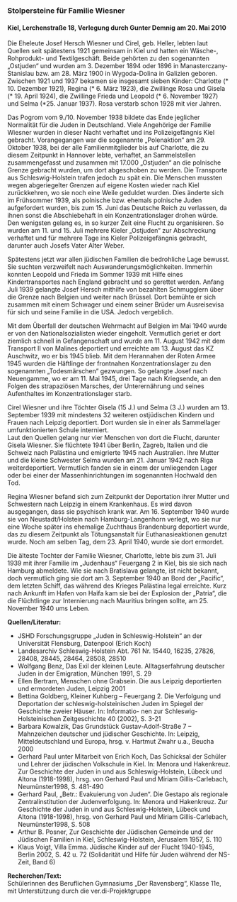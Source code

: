 ### Stolpersteine für Familie Wiesner
#### Kiel, Lerchenstraße 18, Verlegung durch Gunter Demnig am 20. Mai 2010

Die Eheleute Josef Hersch Wiesner und Cirel, geb. Heller, lebten laut Quellen seit spätestens 1921 gemeinsam in Kiel und hatten ein Wäsche-, Rohprodukt- und Textilgeschäft. Beide gehörten zu den sogenannten „Ostjuden“ und wurden am 3. Dezember 1894 oder 1896 in Manasterczany-Stanislau bzw. am 28. März 1900 in Wygoda-Dolina in Galizien geboren. Zwischen 1921 und 1937 bekamen sie insgesamt sieben Kinder: Charlotte (* 10. Dezember 1921), Regina (* 6. März 1923), die Zwillinge Rosa und Gisela (* 19. April 1924), die Zwillinge Frieda und Leopold (* 6. November 1927) und Selma (*25. Januar 1937). Rosa verstarb schon 1928 mit vier Jahren.

Das Pogrom vom 9./10. November 1938 bildete das Ende jeglicher Normalität für die Juden in Deutschland. Viele Angehörige der Familie Wiesner wurden in dieser Nacht verhaftet und ins Polizeigefängnis Kiel gebracht. Vorangegangen war die sogenannte „Polenaktion“ am 29. Oktober 1938, bei der alle Familienmitglieder bis auf Charlotte, die zu diesem Zeitpunkt in Hannover lebte, verhaftet, an Sammelstellen zusammengefasst und zusammen mit 17.000 „Ostjuden“ an die polnische Grenze gebracht wurden, um dort abgeschoben zu werden. Die Transporte aus Schleswig-Holstein trafen jedoch zu spät ein. Die Menschen mussten wegen abgeriegelter Grenzen auf eigene Kosten wieder nach Kiel zurückkehren, wo sie noch eine Weile geduldet wurden. Dies änderte sich im Frühsommer 1939, als polnische bzw. ehemals polnische Juden aufgefordert wurden, bis zum 15. Juni das Deutsche Reich zu verlassen, da ihnen sonst die Abschiebehaft in ein Konzentrationslager drohen würde. Den wenigsten gelang es, in so kurzer Zeit eine Flucht zu organisieren. So wurden am 11. und 15. Juli mehrere Kieler „Ostjuden“ zur Abschreckung verhaftet und für mehrere Tage ins Kieler Polizeigefängnis gebracht, darunter auch Josefs Vater Alter Weber.

Spätestens jetzt war allen jüdischen Familien die bedrohliche Lage bewusst. Sie suchten verzweifelt nach Auswanderungsmöglichkeiten. Immerhin konnten Leopold und Frieda im Sommer 1939 mit Hilfe eines Kindertransportes nach England gebracht und so gerettet werden. Anfang Juli 1939 gelangte Josef Hersch mithilfe von bezahlten Schmugglern über die Grenze nach Belgien und weiter nach Brüssel. Dort bemühte er sich zusammen mit einem Schwager und einem seiner Brüder um Ausreisevisa für sich und seine Familie in die USA. Jedoch vergeblich.

Mit dem Überfall der deutschen Wehrmacht auf Belgien im Mai 1940 wurde er von den Nationalsozialisten wieder eingeholt. Vermutlich geriet er dort ziemlich schnell in Gefangenschaft und wurde am 11. August 1942 mit dem Transport II von Malines deportiert und erreichte am 13. August das KZ Auschwitz, wo er bis 1945 blieb. Mit dem Herannahen der Roten Armee 1945 wurden die Häftlinge der frontnahen Konzentrationslager zu den sogenannten „Todesmärschen“ gezwungen. So gelangte Josef nach Neuengamme, wo er am 11. Mai 1945, drei Tage nach Kriegsende, an den Folgen des strapaziösen Marsches, der Unterernährung und seines Aufenthaltes im Konzentrationslager starb.

Cirel Wiesner und ihre Töchter Gisela (15 J.) und Selma (3 J.) wurden am 13. September 1939 mit mindestens 32 weiteren ostjüdischen Kindern und Frauen nach Leipzig deportiert. Dort wurden sie in einer als Sammellager umfunktionierten Schule interniert.  
Laut den Quellen gelang nur vier Menschen von dort die Flucht, darunter Gisela Wiesner. Sie flüchtete 1941 über Berlin, Zagreb, Italien und die Schweiz nach Palästina und emigrierte 1945 nach Australien. Ihre Mutter und die kleine Schwester Selma wurden am 21. Januar 1942 nach Riga weiterdeportiert. Vermutlich fanden sie in einem der umliegenden Lager oder bei einer der Massenhinrichtungen im sogenannten Hochwald den Tod.

Regina Wiesner befand sich zum Zeitpunkt der Deportation ihrer Mutter und Schwestern nach Leipzig in einem Krankenhaus. Es wird davon ausgegangen, dass sie psychisch krank war. Am 16. September 1940 wurde sie von Neustadt/Holstein nach Hamburg-Langenhorn verlegt, wo sie nur eine Woche später ins ehemalige Zuchthaus Brandenburg deportiert wurde, das zu diesem Zeitpunkt als Tötungsanstalt für Euthanasieaktionen genutzt wurde. Noch am selben Tag, dem 23. April 1940, wurde sie dort ermordet.

Die älteste Tochter der Familie Wiesner, Charlotte, lebte bis zum 31. Juli 1939 mit ihrer Familie im „Judenhaus“ Feuergang 2 in Kiel, bis sie sich nach Hamburg abmeldete. Wie sie nach Bratislava gelangte, ist nicht bekannt, doch vermutlich ging sie dort am 3. September 1940 an Bord der „Pacific“, dem letzten Schiff, das während des Krieges Palästina legal erreichte. Kurz nach Ankunft im Hafen von Haifa kam sie bei der Explosion der „Patria“, die die Flüchtlinge zur Internierung nach Mauritius bringen sollte, am 25. November 1940 ums Leben.

**Quellen/Literatur:**
- JSHD Forschungsgruppe „Juden in Schleswig-Holstein“ an der Universität Flensburg, Datenpool (Erich Koch)
- Landesarchiv Schleswig-Holstein Abt. 761 Nr. 15440, 16235, 27826, 28408, 28445, 28464, 28508, 28510
- Wolfgang Benz, Das Exil der kleinen Leute. Alltagserfahrung deutscher Juden in der Emigration, München 1991, S. 29
- Ellen Bertram, Menschen ohne Grabsein. Die aus Leipzig deportierten und ermordeten Juden, Leipzig 2001
- Bettina Goldberg, Kleiner Kuhberg – Feuergang 2. Die Verfolgung und Deportation der schleswig-holsteinischen Juden im Spiegel der Geschichte zweier Häuser. In: Informatio- nen zur Schleswig-Holsteinischen Zeitgeschichte 40 (2002), S. 3-21
- Barbara Kowalzik, Das Grundstück Gustav-Adolf-Straße 7 – Mahnzeichen deutscher und jüdischer Geschichte. In: Leipzig, Mitteldeutschland und Europa, hrsg. v. Hartmut Zwahr u.a., Beucha 2000
- Gerhard Paul unter Mitarbeit von Erich Koch, Das Schicksal der Schüler und Lehrer der jüdischen Volkschule in Kiel. In: Menora und Hakenkreuz. Zur Geschichte der Juden in und aus Schleswig-Holstein, Lübeck und Altona (1918-1998), hrsg. von Gerhard Paul und Miriam Gillis-Carlebach, Neumünster1998, S. 481-490
- Gerhard Paul, „Betr.: Evakuierung von Juden“. Die Gestapo als regionale Zentralinstitution der Judenverfolgung. In: Menora und Hakenkreuz. Zur Geschichte der Juden in und aus Schleswig-Holstein, Lübeck und Altona (1918-1998), hrsg. von Gerhard Paul und Miriam Gillis-Carlebach, Neumünster1998, S. 508
- Arthur B. Posner, Zur Geschichte der Jüdischen Gemeinde und der Jüdischen Familien in Kiel, Schleswig-Holstein, Jerusalem 1957, S. 110
- Klaus Voigt, Villa Emma. Jüdische Kinder auf der Flucht 1940-1945, Berlin 2002, S. 42 u. 72 (Solidarität und Hilfe für Juden während der NS-Zeit, Band 6)

**Recherchen/Text:**  
Schülerinnen des Beruflichen Gymnasiums „Der Ravensberg“, Klasse 11e, mit Unterstützung durch die ver.di-Projektgruppe